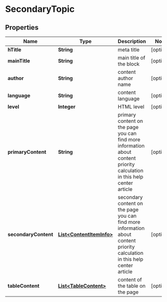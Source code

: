 

# SecondaryTopic


## Properties

| Name | Type | Description | Notes |
|------------ | ------------- | ------------- | -------------|
|**hTitle** | **String** | meta title |  [optional] |
|**mainTitle** | **String** | main title of the block |  [optional] |
|**author** | **String** | content author name |  [optional] |
|**language** | **String** | content language |  [optional] |
|**level** | **Integer** | HTML level |  [optional] |
|**primaryContent** | **String** | primary content on the page you can find more information about content priority calculation in this help center article |  [optional] |
|**secondaryContent** | [**List&lt;ContentItemInfo&gt;**](ContentItemInfo.md) | secondary content on the page you can find more information about content priority calculation in this help center article |  [optional] |
|**tableContent** | [**List&lt;TableContent&gt;**](TableContent.md) | content of the table on the page |  [optional] |



